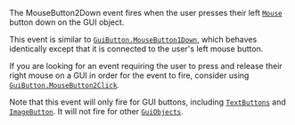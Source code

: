 The MouseButton2Down event fires when the user presses their left
[`Mouse`](https://create.roblox.com/docs/reference/engine/classes/Mouse) button down on the GUI object.

This event is similar to [`GuiButton.MouseButton1Down`](https://create.roblox.com/docs/reference/engine/classes/GuiButton#MouseButton1Down), which behaves
identically except that it is connected to the user's left mouse button.

If you are looking for an event requiring the user to press and release
their right mouse on a GUI in order for the event to fire, consider using
[`GuiButton.MouseButton2Click`](https://create.roblox.com/docs/reference/engine/classes/GuiButton#MouseButton2Click).

Note that this event will only fire for GUI buttons, including
[`TextButtons`](https://create.roblox.com/docs/reference/engine/classes/TextButton) and [`ImageButton`](https://create.roblox.com/docs/reference/engine/classes/ImageButton). It will not fire
for other [`GuiObjects`](https://create.roblox.com/docs/reference/engine/classes/GuiObject).